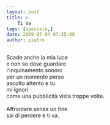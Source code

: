 ```yaml
---
layout: post
title: >
    Ti Va
tags: [speciale,]
date: 2009-07-04 07:55:00
author: pietro
---
```

Scade anche la mia luce<br/>e non so dove guardare<br/>l'inquinamento sonoro<br/>per un momento perso<br/>ascolto attento e tu<br/>mi ignori<br/>come una pubblicità vista troppe volte.<br/><br/>Affrontare senza un fine<br/>sai di perdere e ti va.
